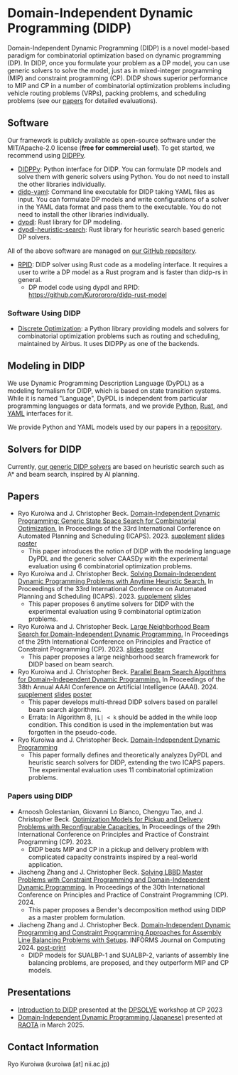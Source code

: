 # Domain-Independent Dynamic Programming (DIDP)

Domain-Independent Dynamic Programming (DIDP) is a novel model-based paradigm for combinatorial optimization based on dynamic programming (DP).
In DIDP, once you formulate your problem as a DP model, you can use generic solvers to solve the model, just as in mixed-integer programming (MIP) and constraint programming (CP).
DIDP shows superior performance to MIP and CP in a number of combinatorial optimization problems including vehicle routing problems (VRPs), packing problems, and scheduling problems (see our [papers](#papers) for detailed evaluations).

## Software

Our framework is publicly available as open-source software under the MIT/Apache-2.0 license (**free for commercial use!**).
To get started, we recommend using [DIDPPy](https://didppy.rtfd.io).

- [DIDPPy](https://didppy.rtfd.io): Python interface for DIDP. You can formulate DP models and solve them with generic solvers using Python. You do not need to install the other libraries individually.
- [didp-yaml](https://crates.io/crates/didp-yaml): Command line executable for DIDP taking YAML files as input. You can formulate DP models and write configurations of a solver in the YAML data format and pass them to the executable. You do not need to install the other libraries individually.
- [dypdl](https://crates.io/crates/dypdl): Rust library for DP modeling.
- [dypdl-heuristic-search](https://crates.io/crates/dypdl-heuristic-search): Rust library for heuristic search based generic DP solvers.

All of the above software are managed on [our GitHub repository](https://github.com/domain-independent-dp/didp-rs).

- [RPID](https://github.com/domain-independent-dp/rpid): DIDP solver using Rust code as a modeling interface. It requires a user to write a DP model as a Rust program and is faster than didp-rs in general.
  - DP model code using dypdl and RPID: https://github.com/Kurorororo/didp-rust-model 

### Software Using DIDP

- [Discrete Optimization](https://github.com/airbus/discrete-optimization): a Python library providing models and solvers for combinatorial optimization problems such as routing and scheduling, maintained by Airbus. It uses DIDPPy as one of the backends.

## Modeling in DIDP

We use Dynamic Programming Description Language (DyPDL) as a modeling formalism for DIDP, which is based on state transition systems.
While it is named "Language", DyPDL is independent from particular programming languages or data formats, and we provide [Python](https://didppy.rtfd.io), [Rust](https://crates.io/crates/dypdl), and [YAML](https://crates.io/crates/didp-yaml) interfaces for it.

We provide Python and YAML models used by our papers in a [repository](https://github.com/Kurorororo/didp-models/tree/main). 

## Solvers for DIDP

Currently, [our generic DIDP solvers](https://crates.io/crates/dypdl-heuristic-search) are based on heuristic search such as A* and beam search, inspired by AI planning.

## Papers

- Ryo Kuroiwa and J. Christopher Beck. [Domain-Independent Dynamic Programming: Generic State Space Search for Combinatorial Optimization.](https://ojs.aaai.org/index.php/ICAPS/article/view/27200/26973) In Proceedings of the 33rd International Conference on Automated Planning and Scheduling (ICAPS). 2023. [supplement](https://tidel.mie.utoronto.ca/pubs/Appendix_CAASDy_ICAPS23.pdf) [slides](./pdfs/didp_icaps2023.pdf) [poster](./pdfs/didp_poster_icaps2023.pdf)
  - This paper introduces the notion of DIDP with the modeling language DyPDL and the generic solver CAASDy with the experimental evaluation using 6 combinatorial optimization problems.
- Ryo Kuroiwa and J. Christopher Beck. [Solving Domain-Independent Dynamic Programming Problems with Anytime Heuristic Search.](https://ojs.aaai.org/index.php/ICAPS/article/view/27201/26974) In Proceedings of the 33rd International Conference on Automated Planning and Scheduling (ICAPS). 2023. [supplement](https://tidel.mie.utoronto.ca/pubs/Appendix_Anytime_ICAPS23.pdf) [slides](./pdfs/anytime_icaps2023.pdf)
  - This paper proposes 6 anytime solvers for DIDP with the experimental evaluation using 9 combinatorial optimization problems.
- Ryo Kuroiwa and J. Christopher Beck. [Large Neighborhood Beam Search for Domain-Independent Dynamic Programming.](https://drops.dagstuhl.de/opus/volltexte/2023/19060/pdf/LIPIcs-CP-2023-23.pdf) In Proceedings of the 29th International Conference on Principles and Practice of Constraint Programming (CP). 2023. [slides](./pdfs/lnbs_cp2023.pdf) [poster](./pdfs/lnbs_poster_cp2023.pdf)
  - This paper proposes a large neighborhood search framework for DIDP based on beam search.
- Ryo Kuroiwa and J. Christopher Beck. [Parallel Beam Search Algorithms for Domain-Independent Dynamic Programming.](https://ojs.aaai.org/index.php/AAAI/article/view/30062/31869) In Proceedings of the 38th Annual AAAI Conference on Artificial Intelligence (AAAI). 2024. [supplement](https://tidel.mie.utoronto.ca/pubs/Appendix_Parallel_AAAI24.pdf) [slides](./pdfs/parallel_aaai2024.pdf) [poster](./pdfs/parallel_poster_aaai2024.pdf)
  - This paper develops multi-thread DIDP solvers based on parallel beam search algorithms.
  - Errata: In Algorithm 8, `|L| < k` should be added in the while loop condition. This condition is used in the implementation but was forgotten in the pseudo-code.  
- Ryo Kuroiwa and J. Christopher Beck. [Domain-Independent Dynamic Programming](https://arxiv.org/abs/2401.13883)
  - This paper formally defines and theoretically analyzes DyPDL and heuristic search solvers for DIDP, extending the two ICAPS papers. The experimental evaluation uses 11 combinatorial optimization problems.

### Papers using DIDP

- Arnoosh Golestanian, Giovanni Lo Bianco, Chengyu Tao, and J. Christopher Beck. [Optimization Models for Pickup and Delivery Problems with Reconfigurable Capacities.](https://tidel.mie.utoronto.ca/pubs/Golestanian_CP2023.pdf) In Proceedings of the 29th International Conference on Principles and Practice of Constraint Programming (CP). 2023.
  - DIDP beats MIP and CP in a pickup and delivery problem with complicated capacity constraints inspired by a real-world application.
- Jiacheng Zhang and J. Christopher Beck. [Solving LBBD Master Problems with Constraint Programming and Domain-Independent Dynamic Programming](https://drops.dagstuhl.de/storage/00lipics/lipics-vol307-cp2024/LIPIcs.CP.2024.32/LIPIcs.CP.2024.32.pdf). In Proceedings of the 30th International Conference on Principles and Practice of Constraint Programming (CP). 2024.
  - This paper proposes a Bender's decomposition method using DIDP as a master problem formulation.
- Jiacheng Zhang and J. Christopher Beck. [Domain-Independent Dynamic Programming and Constraint Programming Approaches for Assembly Line Balancing Problems with Setups](https://pubsonline.informs.org/doi/full/10.1287/ijoc.2024.0603). INFORMS Journal on Computing 2024. [post-print](https://tidel.mie.utoronto.ca/pubs/sualbp_ijoc_postprint.pdf)
  - DIDP models for SUALBP-1 and SUALBP-2, variants of assembly line balancing problems, are proposed, and they outperform MIP and CP models.


## Presentations

- [Introduction to DIDP](./pdfs/didp_dpsolve2023.pdf) presented at the [DPSOLVE](https://sites.google.com/view/dpsolve2023/) workshop at CP 2023
- [Domain-Independent Dynamic Programming (Japanese)](./pdfs/DIDP-RAOTA-20250310.pdf) presented at [RAOTA](https://orsj.org/raota/#raota9) in March 2025.

## Contact Information

Ryo Kuroiwa (kuroiwa [at] nii.ac.jp)
